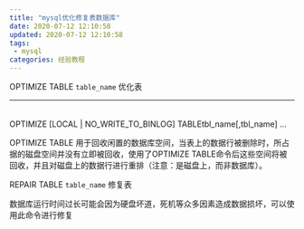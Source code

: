 ```yaml
---
title: "mysql优化修复表数据库"
date: 2020-07-12 12:10:58
updated: 2020-07-12 12:10:58
tags:
 - mysql
categories: 经验教程
---
```


OPTIMIZE TABLE `table_name` 优化表

<!-- more -->

---

###### 

OPTIMIZE [LOCAL | NO_WRITE_TO_BINLOG] TABLEtbl_name[,tbl_name] … 

OPTIMIZE TABLE 用于回收闲置的数据库空间，当表上的数据行被删除时，所占据的磁盘空间并没有立即被回收，使用了OPTIMIZE TABLE命令后这些空间将被回收，并且对磁盘上的数据行进行重排（注意：是磁盘上，而非数据库）。

REPAIR TABLE `table_name` 修复表

数据库运行时间过长可能会因为硬盘坏道，死机等众多因素造成数据损坏，可以使用此命令进行修复 



